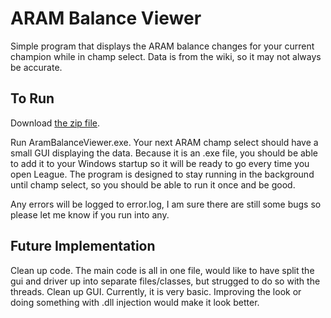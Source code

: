 # ARAM Balance Viewer

Simple program that displays the ARAM balance changes for your current champion while in champ select. Data is from the wiki, so it may not always be accurate.

## To Run

Download [the zip file](https://github.com/J-P-Walter/ARAM-Balance-Viewer/blob/main/AramBalanceViewer.zip).

Run AramBalanceViewer.exe. Your next ARAM champ select should have a small GUI displaying the data. Because it is an .exe file, you should be able to add it to your Windows startup so it will be ready to go every time you open League. The program is designed to stay running in the background until champ select, so you should be able to run it once and be good.

Any errors will be logged to error.log, I am sure there are still some bugs so please let me know if you run into any.

## Future Implementation

Clean up code. The main code is all in one file, would like to have split the gui and driver up into separate files/classes, but strugged to do so with the threads.
Clean up GUI. Currently, it is very basic. Improving the look or doing something with .dll injection would make it look better.

